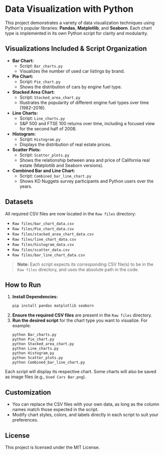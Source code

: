 # Data Visualization with Python

This project demonstrates a variety of data visualization techniques using Python's popular libraries: **Pandas**, **Matplotlib**, and **Seaborn**. Each chart type is implemented in its own Python script for clarity and modularity.

## Visualizations Included & Script Organization

- **Bar Chart:**
  - Script: `Bar_charts.py`
  - Visualizes the number of used car listings by brand.
- **Pie Chart:**
  - Script: `Pie_chart.py`
  - Shows the distribution of cars by engine fuel type.
- **Stacked Area Chart:**
  - Script: `Stacked_area_chart.py`
  - Illustrates the popularity of different engine fuel types over time (1982–2016).
- **Line Charts:**
  - Script: `Line_charts.py`
  - S&P 500 and FTSE 100 returns over time, including a focused view for the second half of 2008.
- **Histogram:**
  - Script: `Histogram.py`
  - Displays the distribution of real estate prices.
- **Scatter Plots:**
  - Script: `Scatter_plots.py`
  - Shows the relationship between area and price of California real estate (Matplotlib and Seaborn versions).
- **Combined Bar and Line Chart:**
  - Script: `Combined_bar_line_chart.py`
  - Shows KD Nuggets survey participants and Python users over the years.

## Datasets

All required CSV files are now located in the `Raw files` directory:

- `Raw files/bar_chart_data.csv`
- `Raw files/Pie_chart_data.csv`
- `Raw files/stacked_area_chart_data.csv`
- `Raw files/line_chart_data.csv`
- `Raw files/histogram_data.csv`
- `Raw files/scatter_data.csv`
- `Raw files/bar_line_chart_data.csv`

> **Note:** Each script expects its corresponding CSV file(s) to be in the `Raw files` directory, and uses the absolute path in the code.

## How to Run

1. **Install Dependencies:**
   ```bash
   pip install pandas matplotlib seaborn
   ```
2. **Ensure the required CSV files** are present in the `Raw files` directory.
3. **Run the desired script** for the chart type you want to visualize. For example:
   ```bash
   python Bar_charts.py
   python Pie_chart.py
   python Stacked_area_chart.py
   python Line_charts.py
   python Histogram.py
   python Scatter_plots.py
   python Combined_bar_line_chart.py
   ```

Each script will display its respective chart. Some charts will also be saved as image files (e.g., `Used Cars Bar.png`).

## Customization

- You can replace the CSV files with your own data, as long as the column names match those expected in the script.
- Modify chart styles, colors, and labels directly in each script to suit your preferences.

## License

This project is licensed under the MIT License.